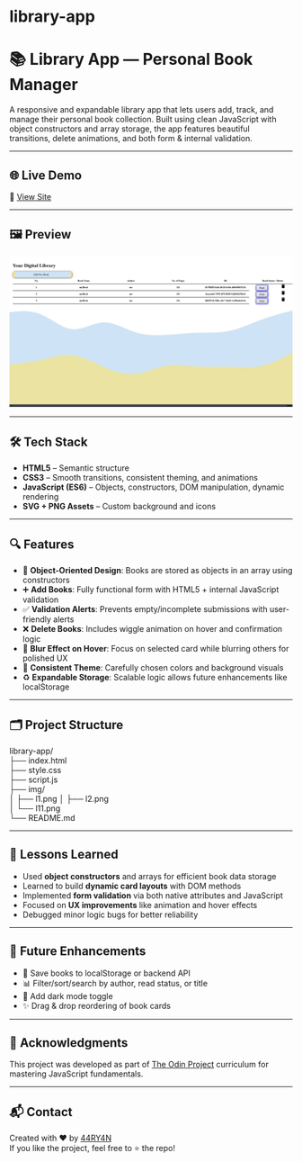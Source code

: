 # library-app

# 📚 Library App — Personal Book Manager

A responsive and expandable library app that lets users add, track, and manage their personal book collection. Built using clean JavaScript with object constructors and array storage, the app features beautiful transitions, delete animations, and both form & internal validation.

---

## 🌐 Live Demo

🔗 [View Site](https://44RY4N.github.io/library-app/index.html)

---

## 🖼️ Preview

![Library App Screenshot](./assets/screenshot.png) <!-- Update path if needed -->

---

## 🛠️ Tech Stack

- **HTML5** – Semantic structure
- **CSS3** – Smooth transitions, consistent theming, and animations
- **JavaScript (ES6)** – Objects, constructors, DOM manipulation, dynamic rendering
- **SVG + PNG Assets** – Custom background and icons

---

## 🔍 Features

- 🧱 **Object-Oriented Design**: Books are stored as objects in an array using constructors
- ➕ **Add Books**: Fully functional form with HTML5 + internal JavaScript validation
- ✅ **Validation Alerts**: Prevents empty/incomplete submissions with user-friendly alerts
- ❌ **Delete Books**: Includes wiggle animation on hover and confirmation logic
- 🧊 **Blur Effect on Hover**: Focus on selected card while blurring others for polished UX
- 🎨 **Consistent Theme**: Carefully chosen colors and background visuals
- ♻️ **Expandable Storage**: Scalable logic allows future enhancements like localStorage

---

## 🗂️ Project Structure

library-app/                                                                                                                
├── index.html                                                                                                                                         
├── style.css                                               
├── script.js                                                               
├── img/                                                                     
│ ├── l1.png 
│ ├── l2.png                                                                                   
│ └── l11.png                                                                                
└── README.md                                                                                       


---

## 🧠 Lessons Learned

- Used **object constructors** and arrays for efficient book data storage
- Learned to build **dynamic card layouts** with DOM methods
- Implemented **form validation** via both native attributes and JavaScript
- Focused on **UX improvements** like animation and hover effects
- Debugged minor logic bugs for better reliability

---

## 🚀 Future Enhancements

- 💾 Save books to localStorage or backend API
- 📊 Filter/sort/search by author, read status, or title
- 🌙 Add dark mode toggle
- ✨ Drag & drop reordering of book cards

---

## 🤝 Acknowledgments

This project was developed as part of [The Odin Project](https://www.theodinproject.com/) curriculum for mastering JavaScript fundamentals.

---

## 📬 Contact

Created with ❤️ by [44RY4N](https://github.com/44RY4N)  
If you like the project, feel free to ⭐ the repo!
